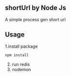 ## shortUrl by Node Js
A simple process gen short url

## Usage
1.install package
```sh
npm install
```
2. run redis  
3. nodemon
